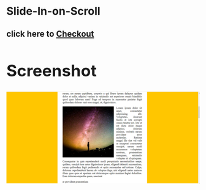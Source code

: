 # Slide-In-on-Scroll

<h2>click here to <a href="https://mp-214.github.io/Slide-In-on-Scroll/">Checkout<a/><h2/>

# Screenshot

![](Capture.PNG)
